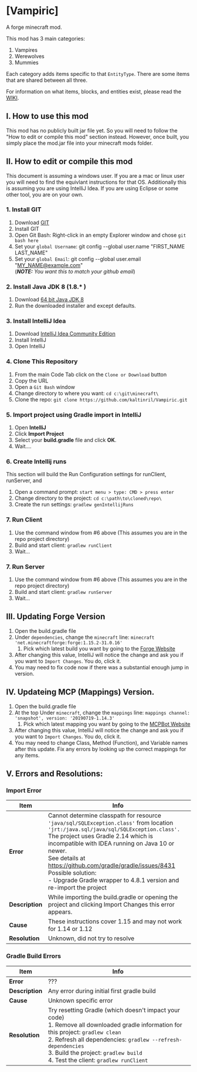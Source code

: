 # [Vampiric]

A forge minecraft mod.

This mod has 3 main categories:
1. Vampires
1. Werewolves
1. Mummies

Each category adds items specific to that ```EntityType```.  There are some items that are shared between all three.

For information on what items, blocks, and entities exist, please read the [WIKI](https://github.com/kaltinril/Vampiric/wiki).

## I. How to use this mod

This mod has no publicly built jar file yet.  So you will need to follow the "How to edit or compile this mod" section instead.  However, once built, you simply place the mod.jar file into your minecraft mods folder.

## II. How to edit or compile this mod

This document is assuming a windows user.  If you are a mac or linux user you will need to find the equivlant instructions for that OS.  Additionally this is assuming you are using IntelliJ Idea.  If you are using Eclipse or some other tool, you are on your own.

### 1. Install GIT

1. Download [GIT](https://git-scm.com/)
1. Install GIT
1. Open Git Bash: Right-click in an empty Explorer window and chose ```git bash here```
1. Set your ```global Username```: git config --global user.name "FIRST_NAME LAST_NAME"
1. Set your ```global Email```: git config --global user.email "MY_NAME@example.com" <br>
  (_**NOTE:** You want this to match your github email_)

### 2. Install Java JDK 8 (1.8.* )

1. Download [64 bit Java JDK 8](https://www.oracle.com/java/technologies/javase-jdk8-downloads.html)
1. Run the downloaded installer and except defaults.

### 3. Install IntelliJ Idea

1. Download [IntelliJ Idea Community Edition](https://www.jetbrains.com/idea/)
1. Install IntelliJ
1. Open IntelliJ

### 4. Clone This Repository

1. From the main Code Tab click on the ```Clone or Download``` button
1. Copy the URL
1. Open a ```Git Bash``` window
1. Change directory to where you want: ```cd c:\git\minecraft\```
1. Clone the repo: ```git clone https://github.com/kaltinril/Vampiric.git```

### 5. Import project using Gradle import in IntelliJ

1. Open **IntelliJ**
1. Click **Import Project**
1. Select your **build.gradle** file and click **OK**.
1. Wait.... 

### 6. Create Intellij runs
This section will build the Run Configuration settings for runClient, runServer, and 
1. Open a command prompt: ```start menu > type: CMD > press enter```
1. Change directory to the project: ```cd c:\path\to\cloned\repo\```
1. Create the run settings: ```gradlew genIntellijRuns```

### 7. Run Client

1. Use the command window from #6 above (This assumes you are in the repo project directory)
1. Build and start client: ```gradlew runClient```
1. Wait...

### 7. Run Server

1. Use the command window from #6 above (This assumes you are in the repo project directory)
1. Build and start client: ```gradlew runServer```
1. Wait...

## III. Updating Forge Version

1. Open the build.gradle file
1. Under ```dependencies```, change the ```minecraft``` line: ```minecraft 'net.minecraftforge:forge:1.15.2-31.0.16'```
   1. Pick which latest build you want by going to the [Forge Website](https://files.minecraftforge.net/)
1. After changing this value, IntelliJ will notice the change and ask you if you want to ```Import Changes```.  You do, click it.
1. You may need to fix code now if there was a substantial enough jump in version.

## IV. Updateing MCP (Mappings) Version.

1. Open the build.gradle file
1. At the top Under ```minecraft```, change the ```mappings``` line: ```mappings channel: 'snapshot', version: '20190719-1.14.3'```
   1. Pick which latest mapping you want by going to the [MCPBot Website](http://export.mcpbot.bspk.rs/)
1. After changing this value, IntelliJ will notice the change and ask you if you want to ```Import Changes```.  You do, click it.
1. You may need to change Class, Method (Function), and Variable names after this update.  Fix any errors by looking up the correct mappings for any items.  

## V. Errors and Resolutions:

### Import Error

Item    | Info 
------- | -----
**Error** | Cannot determine classpath for resource `'java/sql/SQLException.class'` from location `'jrt:/java.sql/java/sql/SQLException.class'.`<br> The project uses Gradle 2.14 which is incompatible with IDEA running on Java 10 or newer. <br> See details at https://github.com/gradle/gradle/issues/8431 <br>Possible solution: <br> - Upgrade Gradle wrapper to 4.8.1 version and re-import the project
**Description** | While importing the build.gradle or opening the project and clicking Import Changes this error appears.
**Cause** | These instructions cover 1.15 and may not work for 1.14 or 1.12
**Resolution** | Unknown, did not try to resolve


### Gradle Build Errors

Item    | Info 
------- | -----
**Error** | ???
**Description** | Any error during initial first gradle build
**Cause** | Unknown specific error
**Resolution** | Try resetting Gradle (which doesn't impact your code)<br> 1. Remove all downloaded gradle information for this project: ```gradlew clean``` <br> 2. Refresh all dependencies: ```gradlew --refresh-dependencies```<br> 3. Build the project: ```gradlew build``` <br> 4. Test the client: ```gradlew runClient```
